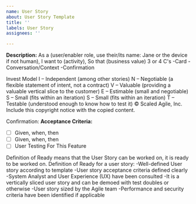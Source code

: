 ```yaml
---
name: User Story
about: User Story Template
title: ''
labels: User Story
assignees: ''

---
```


**Description:**
As a (user/enabler role, use their/its name: Jane or the device if not human),
I want to (activity),
So that (business value)
3 or 4 C's
-Card
-Conversation/Context
-Confirmation

Invest Model
 I – Independent (among other stories)
N – Negotiable (a flexible statement of intent, not a contract)
V – Valuable (providing a valuable vertical slice to the customer)
E – Estimable (small and negotiable) S – Small (fits within an iteration)
S – Small (fits within an iteration)
T – Testable (understood enough to know how to test it)
© Scaled Agile, Inc.
Include this copyright notice with the copied content.

Confirmation: **Acceptance Criteria:**
- [ ] Given, when, then
- [ ] Given, when, then
- [ ] User Testing For This Feature

Definition of Ready means that the User Story can be worked on, it is ready to be worked on.
Definition of Ready for a user story:
-Well-defined User story according to template
-User story acceptance criteria defined clearly
-System Analyst and User Experience (UX) have been consulted
-It is a vertically sliced user story and can be demoed with test doubles or otherwise
-User story sized by the Agile team
-Performance and security criteria have been identified if applicable
